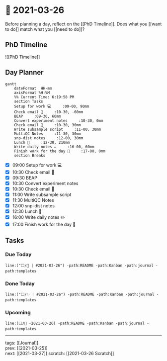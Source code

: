 # 📆 2021-03-26

Before planning a day, reflect on the [[PhD Timeline]]. Does what you [[want to do]] match what you [[need to do]]?

## PhD Timeline

![[PhD Timeline]]

## Day Planner
```mermaid
gantt
    dateFormat  HH-mm
    axisFormat %H:%M
    %% Current Time: 6:19:58 PM
    section Tasks
    Setup for work 💻     :09-00, 90mm
    Check email 📧     :10-30, -60mm
    BEAP     :09-30, 60mm
    Convert experiment notes     :10-30, 0mm
    Check email 📧     :10-30, 30mm
    Write subsample script     :11-00, 30mm
    MultiQC Notes     :11-30, 30mm
    snp-dist notes     :12-00, 30mm
    Lunch 🍙     :12-30, 210mm
    Write daily notes ✏️     :16-00, 60mm
    Finish work for the day 🎉     :17-00, 0mm
    section Breaks

```

- [x] 09:00 Setup for work 💻
- [x] 10:30 Check email 📧
- [x] 09:30 BEAP
- [x] 10:30 Convert experiment notes
- [x] 10:30 Check email 📧
- [x] 11:00 Write subsample script
- [x] 11:30 MultiQC Notes
- [x] 12:00 snp-dist notes
- [x] 12:30 Lunch 🍙
- [x] 16:00 Write daily notes ✏️
- [x] 17:00 Finish work for the day 🎉

## Tasks

### Due Today

```query
line:("⬜/🧨 | #2021-03-26") -path:README -path:Kanban -path:journal -path:templates
```

### Done Today

```query
line:("⬜/✨ | #2021-03-26") -path:README -path:Kanban -path:journal -path:templates
```


### Upcoming

```query
line:(⬜/🧨 -2021-03-26) -path:README -path:Kanban -path:journal -path:templates
```

---

tags: [[Journal]]  
prev: [[2021-03-25]]  
next: [[2021-03-27]]
scratch: [[2021-03-26 Scratch]]